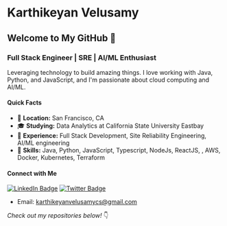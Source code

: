 # Karthikeyan Velusamy

## Welcome to My GitHub 👋

### Full Stack Engineer | SRE | AI/ML Enthusiast

Leveraging technology to build amazing things. I love working with Java, Python, and JavaScript, and I'm passionate about cloud computing and AI/ML.

#### Quick Facts
- 📍 **Location:** San Francisco, CA
- 🎓 **Studying:** Data Analytics at California State University Eastbay
- 💼 **Experience:** Full Stack Development, Site Reliability Engineering, AI/ML engineering
- 🚀 **Skills:** Java, Python, JavaScript, Typescript, NodeJs, ReactJS, , AWS, Docker, Kubernetes, Terraform

#### Connect with Me
[![LinkedIn Badge](https://img.shields.io/badge/-LinkedIn-blue?style=flat-square&logo=LinkedIn&logoColor=white&link=https://www.linkedin.com/in/krthikeyanvelusamy/)](https://www.linkedin.com/in/krthikeyanvelusamy/)
[![Twitter Badge](https://img.shields.io/badge/-Twitter-1DA1F2?style=flat-square&logo=Twitter&logoColor=white&link=https://twitter.com/vekacs)](https://twitter.com/vekacs)

- Email: [karthikeyanvelusamycs@gmail.com](mailto:karthikeyanvelusamycs@gmail.com)

_Check out my repositories below!_ 👇
